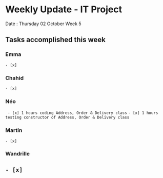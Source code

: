 # Weekly Update - IT Project

Date : Thursday 02 October
Week 5

## Tasks accomplished this week

### Emma

` - [x] `

### Chahid

` - [x] `

### Néo 

` - [x] 1 hours coding Address, Order & Delivery class`
` - [x] 1 hours testing constructor of Address, Order & Delivery class `


### Martin

` - [x] `

### Wandrille

` - [x] `
---